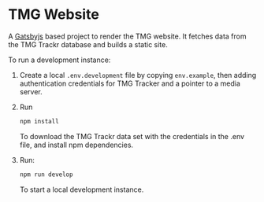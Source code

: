 # TMG Website

A [Gatsbyjs](https://www.gatsbyjs.org) based project to render the TMG website. It fetches data from the TMG Trackr database and builds a static site.

To run a development instance:

1. Create a local `.env.development` file by copying `env.example`, then adding authentication credentials for TMG Tracker and a pointer to a media server.

2. Run

    ```bash
    npm install
    ```

    To download the TMG Trackr data set with the credentials in the .env file, and install npm dependencies.

3. Run:

    ``` bash
    npm run develop
    ```

    To start a local development instance.
